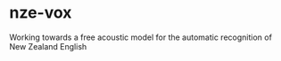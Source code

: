 nze-vox
=======

Working towards a free acoustic model for the automatic recognition of New Zealand English
